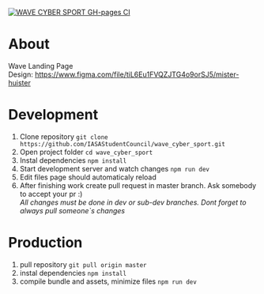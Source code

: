  [![WAVE CYBER SPORT GH-pages CI](https://github.com/IASAStudentCouncil/mister_iasa/workflows/MISTER%20IASA%20GH-pages%20CI/badge.svg)]( https://iasastudentcouncil.github.io/wawe_cyber_sport/)

# About
 Wave Landing Page  
 Design: https://www.figma.com/file/tiL6Eu1FVQZJTG4o9orSJ5/mister-huister


# Development
 1. Clone repository `git clone https://github.com/IASAStudentCouncil/wave_cyber_sport.git`
 1. Open project folder `cd wave_cyber_sport`
 1. Instal dependencies `npm install`
 1. Start development server and watch changes `npm run dev`
 1. Edit files page should automaticaly reload
 1. After finishing work create pull request in master branch. Ask somebody to accept your pr :)  
 _All changes must be done in dev or sub-dev branches. Dont forget to always pull someone`s changes_


# Production
 1. pull repository `git pull origin master`
 1. instal dependencies `npm install`
 1. compile bundle and assets, minimize files `npm run dev`
